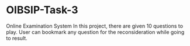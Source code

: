 # OIBSIP-Task-3
Online Examination System
In this project, there are given 10 questions to play. User can bookmark any question for the reconsideration while going to result.

